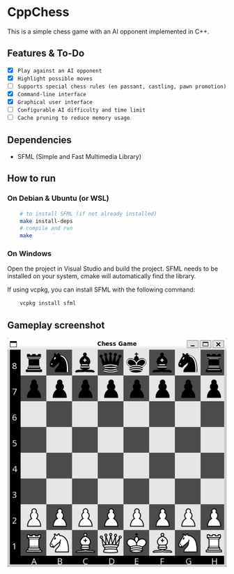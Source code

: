 # CppChess

This is a simple chess game with an AI opponent implemented in C++.

## Features & To-Do
- [X] `Play against an AI opponent`
- [X] `Highlight possible moves`
- [ ] `Supports special chess rules (en passant, castling, pawn promotion)`
- [X] `Command-line interface`
- [X] `Graphical user interface`
- [ ] `Configurable AI difficulty and time limit`
- [ ] `Cache pruning to reduce memory usage`

## Dependencies 
- SFML (Simple and Fast Multimedia Library)

## How to run
### On Debian & Ubuntu (or WSL)
```bash
    # to install SFML (if not already installed)
    make install-deps 
    # compile and run
    make
```	
### On Windows
Open the project in Visual Studio and build the project.
SFML needs to be installed on your system, cmake will automatically find the library.

If using vcpkg, you can install SFML with the following command:
```cmd
    vcpkg install sfml
```

## Gameplay screenshot
![Chess Game](resources/images/game.png)


